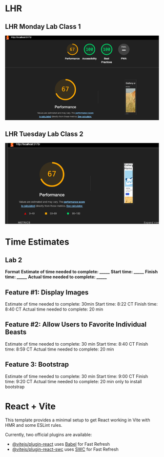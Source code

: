 # LHR
## LHR Monday Lab Class 1 

![LHR Mon](/assets/LHRMon.png)

## LHR Tuesday Lab Class 2
![LHR Tues](/assets/LHRTues.png)

# Time Estimates
## Lab 2 
**Format**
**Estimate of time needed to complete: _____**
**Start time: _____**
**Finish time: _____**
**Actual time needed to complete: _____**

## Feature #1: Display Images
Estimate of time needed to complete: 30min
Start time: 8:22 CT
Finish time:  8:40 CT
Actual time needed to complete: 20 min

## Feature #2: Allow Users to Favorite Individual Beasts
Estimate of time needed to complete: 30 min
Start time: 8:40 CT
Finish time: 8:59 CT
Actual time needed to complete: 20 min

## Feature 3: Bootstrap
Estimate of time needed to complete: 30 min
Start time: 9:00 CT
Finish time: 9:20 CT
Actual time needed to complete: 20 min only to install bootstrap

# React + Vite

This template provides a minimal setup to get React working in Vite with HMR and some ESLint rules.

Currently, two official plugins are available:

- [@vitejs/plugin-react](https://github.com/vitejs/vite-plugin-react/blob/main/packages/plugin-react/README.md) uses [Babel](https://babeljs.io/) for Fast Refresh
- [@vitejs/plugin-react-swc](https://github.com/vitejs/vite-plugin-react-swc) uses [SWC](https://swc.rs/) for Fast Refresh
